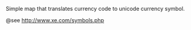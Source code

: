 Simple map that translates currency code to unicode currency symbol.  
  
@see http://www.xe.com/symbols.php  
  
  
